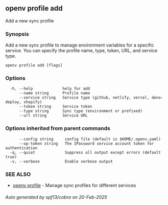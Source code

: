 ## openv profile add

Add a new sync profile

### Synopsis

Add a new sync profile to manage environment variables for a specific service. You can specify the profile name, type, token, URL, and service type.

```
openv profile add [flags]
```

### Options

```
  -h, --help             help for add
      --name string      Profile name
      --service string   Service type (github, netlify, vercel, deno-deploy, shopify)
      --token string     Service token
      --type string      Sync type (environment or prefixed)
      --url string       Service URL
```

### Options inherited from parent commands

```
      --config string     config file (default is $HOME/.openv.yaml)
      --op-token string   The 1Password service account token for authentication
  -q, --quiet             Suppress all output except errors (default true)
  -v, --verbose           Enable verbose output
```

### SEE ALSO

* [openv profile](openv_profile.md)	 - Manage sync profiles for different services

###### Auto generated by spf13/cobra on 20-Feb-2025
